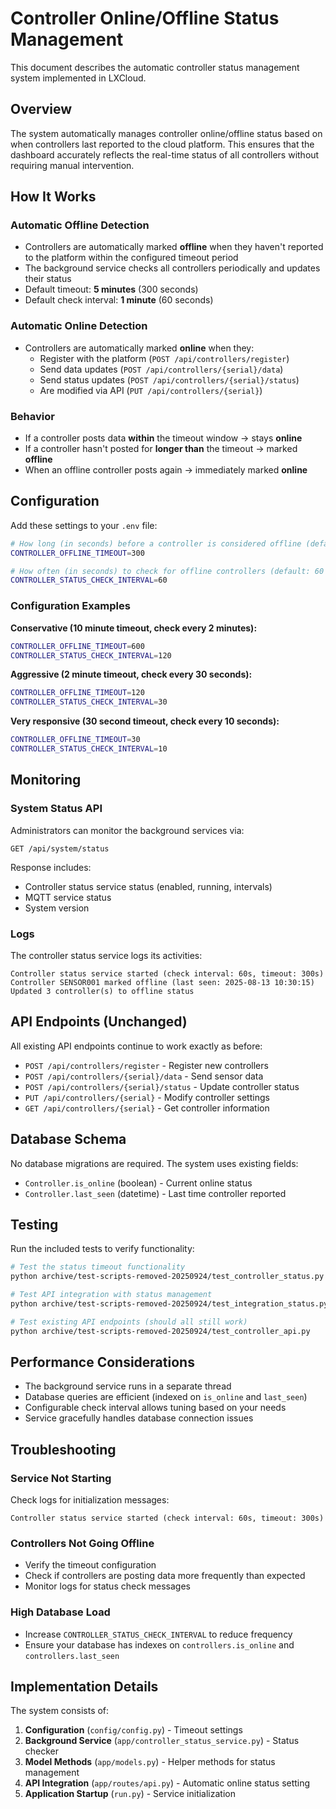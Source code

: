 # Controller Online/Offline Status Management

This document describes the automatic controller status management system implemented in LXCloud.

## Overview

The system automatically manages controller online/offline status based on when controllers last reported to the cloud platform. This ensures that the dashboard accurately reflects the real-time status of all controllers without requiring manual intervention.

## How It Works

### Automatic Offline Detection
- Controllers are automatically marked **offline** when they haven't reported to the platform within the configured timeout period
- The background service checks all controllers periodically and updates their status
- Default timeout: **5 minutes** (300 seconds)
- Default check interval: **1 minute** (60 seconds)

### Automatic Online Detection
- Controllers are automatically marked **online** when they:
  - Register with the platform (`POST /api/controllers/register`)
  - Send data updates (`POST /api/controllers/{serial}/data`)
  - Send status updates (`POST /api/controllers/{serial}/status`)
  - Are modified via API (`PUT /api/controllers/{serial}`)

### Behavior
- If a controller posts data **within** the timeout window → stays **online**
- If a controller hasn't posted for **longer than** the timeout → marked **offline**
- When an offline controller posts again → immediately marked **online**

## Configuration

Add these settings to your `.env` file:

```bash
# How long (in seconds) before a controller is considered offline (default: 300 = 5 minutes)
CONTROLLER_OFFLINE_TIMEOUT=300

# How often (in seconds) to check for offline controllers (default: 60 = 1 minute)
CONTROLLER_STATUS_CHECK_INTERVAL=60
```

### Configuration Examples

**Conservative (10 minute timeout, check every 2 minutes):**
```bash
CONTROLLER_OFFLINE_TIMEOUT=600
CONTROLLER_STATUS_CHECK_INTERVAL=120
```

**Aggressive (2 minute timeout, check every 30 seconds):**
```bash
CONTROLLER_OFFLINE_TIMEOUT=120
CONTROLLER_STATUS_CHECK_INTERVAL=30
```

**Very responsive (30 second timeout, check every 10 seconds):**
```bash
CONTROLLER_OFFLINE_TIMEOUT=30
CONTROLLER_STATUS_CHECK_INTERVAL=10
```

## Monitoring

### System Status API
Administrators can monitor the background services via:
```
GET /api/system/status
```

Response includes:
- Controller status service status (enabled, running, intervals)
- MQTT service status
- System version

### Logs
The controller status service logs its activities:
```
Controller status service started (check interval: 60s, timeout: 300s)
Controller SENSOR001 marked offline (last seen: 2025-08-13 10:30:15)
Updated 3 controller(s) to offline status
```

## API Endpoints (Unchanged)

All existing API endpoints continue to work exactly as before:

- `POST /api/controllers/register` - Register new controllers
- `POST /api/controllers/{serial}/data` - Send sensor data
- `POST /api/controllers/{serial}/status` - Update controller status
- `PUT /api/controllers/{serial}` - Modify controller settings
- `GET /api/controllers/{serial}` - Get controller information

## Database Schema

No database migrations are required. The system uses existing fields:

- `Controller.is_online` (boolean) - Current online status
- `Controller.last_seen` (datetime) - Last time controller reported

## Testing

Run the included tests to verify functionality:

```bash
# Test the status timeout functionality
python archive/test-scripts-removed-20250924/test_controller_status.py

# Test API integration with status management
python archive/test-scripts-removed-20250924/test_integration_status.py

# Test existing API endpoints (should all still work)
python archive/test-scripts-removed-20250924/test_controller_api.py
```

## Performance Considerations

- The background service runs in a separate thread
- Database queries are efficient (indexed on `is_online` and `last_seen`)
- Configurable check interval allows tuning based on your needs
- Service gracefully handles database connection issues

## Troubleshooting

### Service Not Starting
Check logs for initialization messages:
```
Controller status service started (check interval: 60s, timeout: 300s)
```

### Controllers Not Going Offline
- Verify the timeout configuration
- Check if controllers are posting data more frequently than expected
- Monitor logs for status check messages

### High Database Load
- Increase `CONTROLLER_STATUS_CHECK_INTERVAL` to reduce frequency
- Ensure your database has indexes on `controllers.is_online` and `controllers.last_seen`

## Implementation Details

The system consists of:

1. **Configuration** (`config/config.py`) - Timeout settings
2. **Background Service** (`app/controller_status_service.py`) - Status checker
3. **Model Methods** (`app/models.py`) - Helper methods for status management
4. **API Integration** (`app/routes/api.py`) - Automatic online status setting
5. **Application Startup** (`run.py`) - Service initialization
